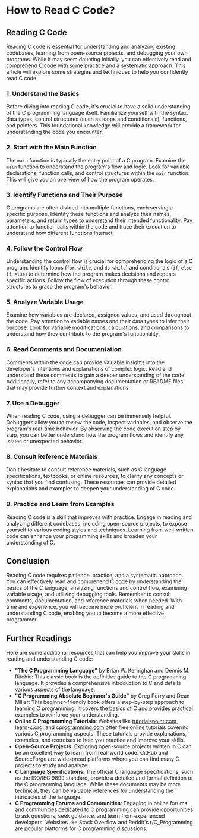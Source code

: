 # How to Read C Code?

## Reading C Code

Reading C code is essential for understanding and analyzing existing codebases, learning from open-source projects, and debugging your own programs. While it may seem daunting initially, you can effectively read and comprehend C code with some practice and a systematic approach. This article will explore some strategies and techniques to help you confidently read C code.

### 1. Understand the Basics

Before diving into reading C code, it's crucial to have a solid understanding of the C programming language itself. Familiarize yourself with the syntax, data types, control structures (such as loops and conditionals), functions, and pointers. This foundational knowledge will provide a framework for understanding the code you encounter.

### 2. Start with the Main Function

The `main` function is typically the entry point of a C program. Examine the `main` function to understand the program's flow and logic. Look for variable declarations, function calls, and control structures within the `main` function. This will give you an overview of how the program operates.

### 3. Identify Functions and Their Purpose

C programs are often divided into multiple functions, each serving a specific purpose. Identify these functions and analyze their names, parameters, and return types to understand their intended functionality. Pay attention to function calls within the code and trace their execution to understand how different functions interact.

### 4. Follow the Control Flow

Understanding the control flow is crucial for comprehending the logic of a C program. Identify loops (`for`, `while`, and `do-while`) and conditionals (`if`, `else if`, `else`) to determine how the program makes decisions and repeats specific actions. Follow the flow of execution through these control structures to grasp the program's behavior.

### 5. Analyze Variable Usage

Examine how variables are declared, assigned values, and used throughout the code. Pay attention to variable names and their data types to infer their purpose. Look for variable modifications, calculations, and comparisons to understand how they contribute to the program's functionality.

### 6. Read Comments and Documentation

Comments within the code can provide valuable insights into the developer's intentions and explanations of complex logic. Read and understand these comments to gain a deeper understanding of the code. Additionally, refer to any accompanying documentation or README files that may provide further context and explanations.

### 7. Use a Debugger

When reading C code, using a debugger can be immensely helpful. Debuggers allow you to review the code, inspect variables, and observe the program's real-time behavior. By observing the code execution step by step, you can better understand how the program flows and identify any issues or unexpected behavior.

### 8. Consult Reference Materials

Don't hesitate to consult reference materials, such as C language specifications, textbooks, or online resources, to clarify any concepts or syntax that you find confusing. These resources can provide detailed explanations and examples to deepen your understanding of C code.

### 9. Practice and Learn from Examples

Reading C code is a skill that improves with practice. Engage in reading and analyzing different codebases, including open-source projects, to expose yourself to various coding styles and techniques. Learning from well-written code can enhance your programming skills and broaden your understanding of C.

## Conclusion

Reading C code requires patience, practice, and a systematic approach. You can effectively read and comprehend C code by understanding the basics of the C language, analyzing functions and control flow, examining variable usage, and utilizing debugging tools. Remember to consult comments, documentation, and reference materials when needed. With time and experience, you will become more proficient in reading and understanding C code, enabling you to become a more effective programmer.

## Further Readings

Here are some additional resources that can help you improve your skills in reading and understanding C code:

- **"The C Programming Language"** by Brian W. Kernighan and Dennis M. Ritchie: This classic book is the definitive guide to the C programming language. It provides a comprehensive introduction to C and details various aspects of the language.
- **"C Programming Absolute Beginner's Guide"** by Greg Perry and Dean Miller: This beginner-friendly book offers a step-by-step approach to learning C programming. It covers the basics of C and provides practical examples to reinforce your understanding.
- **Online C Programming Tutorials**: Websites like [tutorialspoint.com](http://tutorialspoint.com/), [learn-c.org](http://learn-c.org/), and [cprogramming.com](http://cprogramming.com/) offer free online tutorials covering various C programming aspects. These tutorials provide explanations, examples, and exercises to help you practice and improve your skills.
- **Open-Source Projects**: Exploring open-source projects written in C can be an excellent way to learn from real-world code. GitHub and SourceForge are widespread platforms where you can find many C projects to study and analyze.
- **C Language Specifications**: The official C language specifications, such as the ISO/IEC 9899 standard, provide a detailed and formal definition of the C programming language. While these documents may be more technical, they can be valuable references for understanding the intricacies of the language.
- **C Programming Forums and Communities**: Engaging in online forums and communities dedicated to C programming can provide opportunities to ask questions, seek guidance, and learn from experienced developers. Websites like Stack Overflow and Reddit's r/C_Programming are popular platforms for C programming discussions.
